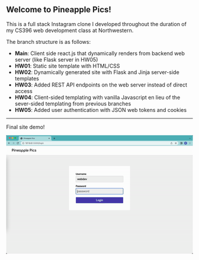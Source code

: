 ## Welcome to Pineapple Pics!

This is a full stack Instagram clone I developed throughout the duration of my CS396 web development class at Northwestern.

The branch structure is as follows:
* **Main**: Client side react.js that dynamically renders from backend web server (like Flask server in HW05)
* **HW01**: Static site template with HTML/CSS
* **HW02**: Dynamically generated site with Flask and Jinja server-side templates
* **HW03**: Added REST API endpoints on the web server instead of direct access
* **HW04**: Client-sided templating with vanilla Javascript en lieu of the sever-sided templating from previous branches
* **HW05**: Added user authentication with JSON web tokens and cookies

---

Final site demo!

![](demo.gif) 
